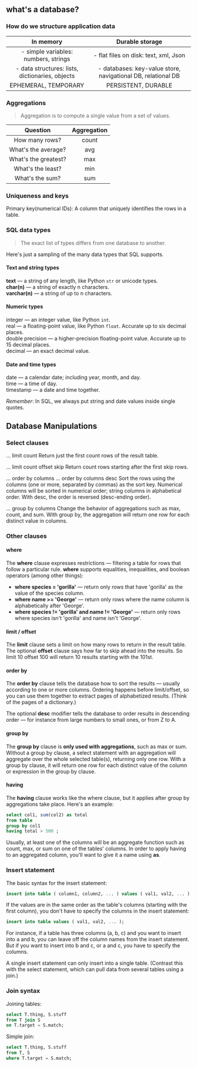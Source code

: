 ## what's a database?

### How do we structure application data

  | In memory   | Durable storage |
  |:-----------:|:---------------:|
  | - simple variables: numbers, strings | - flat files on disk: text, xml, Json |
  | - data structures: lists, dictionaries, objects | - databases: key-value store, navigational DB, relational DB |
  | EPHEMERAL, TEMPORARY | PERSISTENT, DURABLE |

### Aggregations

> Aggregation is to compute a single value from a set of values.

  | Question   | Aggregation |
  |:-----------:|:---------------:|
  | How many rows? | count |
  | What's the average? | avg |
  | What's the greatest? | max |
  | What's the least? | min |
  | What's the sum? | sum |

### Uniqueness and keys

Primary key(numerical IDs): A column that uniquely identifies the rows in a table.

### SQL data types

> The exact list of types differs from one database to another.

Here's just a sampling of the many data types that SQL supports.

#### Text and string types

**text** — a string of any length, like Python `str` or unicode types.<br />
**char(n)** — a string of exactly n characters.<br />
**varchar(n)** — a string of up to n characters.<br />

#### Numeric types
integer — an integer value, like Python `int`.<br />
real — a floating-point value, like Python `float`. Accurate up to six decimal places.<br />
double precision — a higher-precision floating-point value. Accurate up to 15 decimal places.<br />
decimal — an exact decimal value.<br />

#### Date and time types
date — a calendar date; including year, month, and day.<br />
time — a time of day.<br />
timestamp — a date and time together.<br />

*Remember*: In SQL, we always put string and date values inside single quotes.


## Database Manipulations

### Select clauses

... limit count
Return just the first count rows of the result table.

... limit count offset skip
Return count rows starting after the first skip rows.

... order by columns
... order by columns desc
Sort the rows using the columns (one or more, separated by commas) as the sort key. Numerical columns will be sorted in numerical order; string columns in alphabetical order. With desc, the order is reversed (desc-ending order).

... group by columns
Change the behavior of aggregations such as max, count, and sum. With group by, the aggregation will return one row for each distinct value in columns.

### Other clauses

#### where
The **where** clause expresses restrictions — filtering a table for rows that follow a particular rule. **where** supports equalities, inequalities, and boolean operators (among other things):
- **where species = 'gorilla'** — return only rows that have 'gorilla' as the value of the species column.
- **where name >= 'George'** — return only rows where the name column is alphabetically after 'George'.
- **where species != 'gorilla' and name != 'George'** — return only rows where species isn't 'gorilla' and name isn't 'George'.

#### limit / offset
The **limit** clause sets a limit on how many rows to return in the result table. The optional **offset** clause says how far to skip ahead into the results. So limit 10 offset 100 will return 10 results starting with the 101st.

#### order by
The **order by** clause tells the database how to sort the results — usually according to one or more columns.
Ordering happens before limit/offset, so you can use them together to extract pages of alphabetized results. (Think of the pages of a dictionary.)

The optional **desc** modifier tells the database to order results in descending order — for instance from large numbers to small ones, or from Z to A.

#### group by
The **group by** clause is **only used with aggregations**, such as max or sum. Without a group by clause, a select statement with an aggregation will aggregate over the whole selected table(s), returning only one row. With a group by clause, it will return one row for each distinct value of the column or expression in the group by clause.

#### having
The **having** clause works like the where clause, but it applies after group by aggregations take place. Here's an example:
```sql
select col1, sum(col2) as total
from table
group by col1
having total > 500 ;
```
Usually, at least one of the columns will be an aggregate function such as count, max, or sum on one of the tables' columns. In order to apply having to an aggregated column, you'll want to give it a name using **as**.

### Insert statement

The basic syntax for the insert statement:

```sql
insert into table ( column1, column2, ... ) values ( val1, val2, ... );
```

If the values are in the same order as the table's columns (starting with the first column), you don't have to specify the columns in the insert statement:
```sql
insert into table values ( val1, val2, ... );
```

For instance, if a table has three columns (a, b, c) and you want to insert into a and b, you can leave off the column names from the insert statement. But if you want to insert into b and c, or a and c, you have to specify the columns.

A single insert statement can only insert into a single table. (Contrast this with the select statement, which can pull data from several tables using a join.)

### Join syntax

Joining tables:
```sql
select T.thing, S.stuff
from T join S
on T.target = S.match;
```

Simple join:
```sql
select T.thing, S.stuff
from T, S
where T.target = S.match;
```
